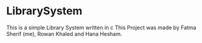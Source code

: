 # LibrarySystem
This is a simple Library System written in c
This Project was made by Fatma Sherif (me), Rowan Khaled and Hana Hesham.
